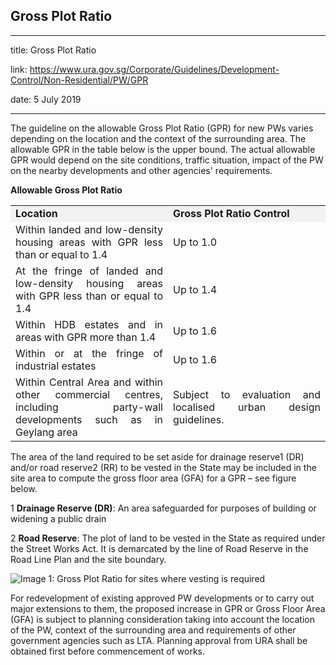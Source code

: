 ## Gross Plot Ratio
---
title: Gross Plot Ratio

link: https://www.ura.gov.sg/Corporate/Guidelines/Development-Control/Non-Residential/PW/GPR

date: 5 July 2019

---


The guideline on the allowable Gross Plot Ratio (GPR) for new PWs varies depending on the location and the context of the surrounding area. The allowable GPR in the table below is the upper bound. The actual allowable GPR would depend on the site conditions, traffic situation, impact of the PW on the nearby developments and other agencies' requirements.

**Allowable Gross Plot Ratio**

<table><tbody><tr><td style="width: 50%; background-color: #f2f2f2;"><strong>Location</strong></td><td style="width: 50%; background-color: #f2f2f2;"><strong>Gross Plot Ratio Control</strong></td></tr><tr><td style="text-align: justify;">Within landed and low-density housing areas with GPR less than or equal to 1.4</td><td style="text-align: justify;">Up to 1.0</td></tr><tr><td style="text-align: justify;">At the fringe of landed and low-density housing areas with GPR less than or equal to 1.4</td><td style="text-align: justify;">Up to 1.4</td></tr><tr><td style="text-align: justify;">Within HDB estates and in areas with GPR more than 1.4</td><td style="text-align: justify;">Up to 1.6</td></tr><tr><td style="text-align: justify;">Within or at the fringe of industrial estates</td><td style="text-align: justify;">Up to 1.6</td></tr><tr><td style="text-align: justify;">Within Central Area and within other commercial centres, including party-wall developments such as in Geylang area</td><td style="text-align: justify;">Subject to evaluation and localised urban design guidelines.</td></tr></tbody></table>

  
The area of the land required to be set aside for drainage reserve1 (DR) and/or road reserve2 (RR) to be vested in the State may be included in the site area to compute the gross floor area (GFA) for a GPR – see figure below.

1 **Drainage Reserve (DR)**: An area safeguarded for purposes of building or widening a public drain

2 **Road Reserve**: The plot of land to be vested in the State as required under the Street Works Act. It is demarcated by the line of Road Reserve in the Road Line Plan and the site boundary.

![Image 1: Gross Plot Ratio for sites where vesting is required](https://www.ura.gov.sg/-/media/Corporate/Guidelines/Development-control/Flats-Condominiums/F01_Gross_Plot_Ratio.jpg?h=100%25&w=100%25)



For redevelopment of existing approved PW developments or to carry out major extensions to them, the proposed increase in GPR or Gross Floor Area (GFA) is subject to planning consideration taking into account the location of the PW, context of the surrounding area and requirements of other government agencies such as LTA. Planning approval from URA shall be obtained first before commencement of works.



